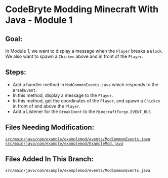 # CodeBryte Modding Minecraft With Java - Module 1

## Goal:
In Module 1, we want to display a message when the `Player` breaks a `Block`.  We also want to spawn a `Chicken` above and in front of the `Player`.

## Steps:
* Add a handler method in `ModCommonEvents.java` which responds to the `BreakEvent`.
* In this method, display a message to the `Player`.
* In this method, get the coordinates of the `Player`, and spawn a `Chicken` in front of and above the `Player`. 
* Add a Listener for the `BreakEvent` to the `MinecraftForge.EVENT_BUS`

## Files Needing Modification:
[`src/main/java/com/example/examplemod/events/ModCommonEvents.java`](https://github.com/codebryte/codeBryteMod01/blob/6928a2a3a3f320bef198f6204a7cc5ce0653bcb5/src/main/java/com/example/examplemod/events/ModCommonEvents.java#L53)
[`src/main/java/com/example/examplemod/ExampleMod.java`](https://github.com/codebryte/codeBryteMod01/blob/6928a2a3a3f320bef198f6204a7cc5ce0653bcb5/src/main/java/com/example/examplemod/ExampleMod.java#L35)

## Files Added In This Branch:
`src/main/java/com/example/examplemod/events/ModCommonEvents.java`